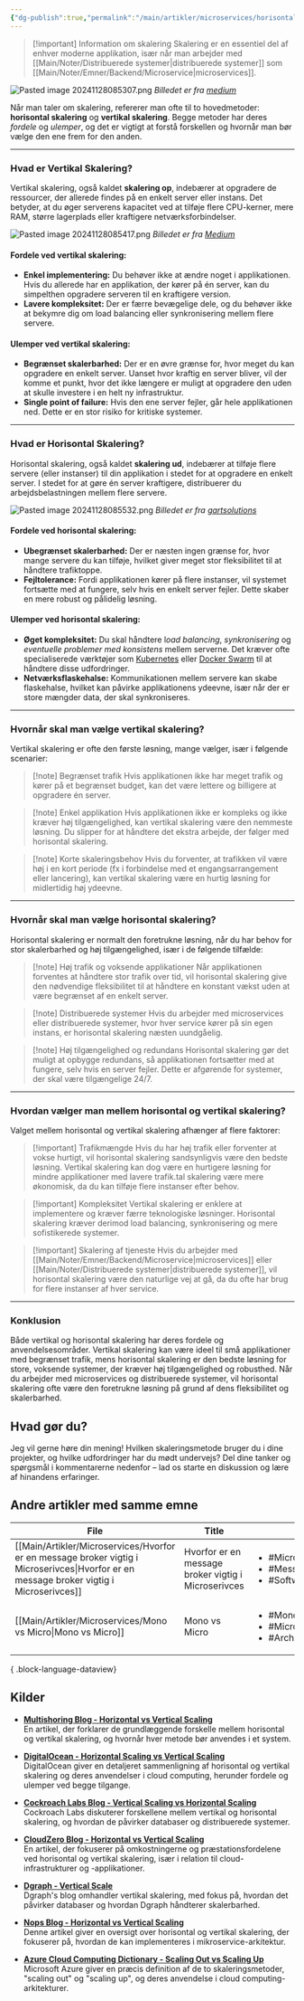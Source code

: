 ```yaml
---
{"dg-publish":true,"permalink":"/main/artikler/microservices/horisontal-vs-vertikal-skalering/","tags":["Microservice","skalering"],"dgHomeLink":"false","dgShowBacklinks":"false","dgShowLocalGraph":"true","dgShowFileTree":"false","dgEnableSearch":"false","dgShowToc":"false","created":"2024-11-28T08:49:31.897+01:00"}
---
```



> [!important] Information om skalering
> Skalering er en essentiel del af enhver moderne applikation, især når man arbejder med [[Main/Noter/Distribuerede systemer\|distribuerede systemer]] som [[Main/Noter/Emner/Backend/Microservice\|microservices]]. 


![Pasted image 20241128085307.png](/img/user/Main/Images/Pasted%20image%2020241128085307.png)
*Billedet er fra [medium](https://medium.com/javarevisited/difference-between-horizontal-scalability-vs-vertical-scalability-67455efc91c)*

Når man taler om skalering, refererer man ofte til to hovedmetoder: **horisontal skalering** og **vertikal skalering**. Begge metoder har deres *fordele* og *ulemper*, og det er vigtigt at forstå forskellen og hvornår man bør vælge den ene frem for den anden.

---
### **Hvad er Vertikal Skalering?**

Vertikal skalering, også kaldet **skalering op**, indebærer at opgradere de ressourcer, der allerede findes på en enkelt server eller instans. Det betyder, at du øger serverens kapacitet ved at tilføje flere CPU-kerner, mere RAM, større lagerplads eller kraftigere netværksforbindelser.

![Pasted image 20241128085417.png](/img/user/Main/Images/Pasted%20image%2020241128085417.png)
*Billedet er fra [Medium](https://sumeetpanchal-21.medium.com/scaling-strategies-vertical-scaling-horizontal-scaling-and-hybrid-designs-fc42a63af0cb)*
#### **Fordele ved vertikal skalering:**

- **Enkel implementering:** Du behøver ikke at ændre noget i applikationen. Hvis du allerede har en applikation, der kører på én server, kan du simpelthen opgradere serveren til en kraftigere version.
- **Lavere kompleksitet:** Der er færre bevægelige dele, og du behøver ikke at bekymre dig om load balancing eller synkronisering mellem flere servere.

#### **Ulemper ved vertikal skalering:**

- **Begrænset skalerbarhed:** Der er en øvre grænse for, hvor meget du kan opgradere en enkelt server. Uanset hvor kraftig en server bliver, vil der komme et punkt, hvor det ikke længere er muligt at opgradere den uden at skulle investere i en helt ny infrastruktur.
- **Single point of failure:** Hvis den ene server fejler, går hele applikationen ned. Dette er en stor risiko for kritiske systemer.

---

### **Hvad er Horisontal Skalering?**

Horisontal skalering, også kaldet **skalering ud**, indebærer at tilføje flere servere (eller instanser) til din applikation i stedet for at opgradere en enkelt server. I stedet for at gøre én server kraftigere, distribuerer du arbejdsbelastningen mellem flere servere.

![Pasted image 20241128085532.png](/img/user/Main/Images/Pasted%20image%2020241128085532.png)
*Billedet er fra [gartsolutions](https://gartsolutions.com/cloud-scalability-horizontal-vs-vertical-scaling-of-it-infrastructures/)*
#### **Fordele ved horisontal skalering:**

- **Ubegrænset skalerbarhed:** Der er næsten ingen grænse for, hvor mange servere du kan tilføje, hvilket giver meget stor fleksibilitet til at håndtere trafiktoppe.
- **Fejltolerance:** Fordi applikationen kører på flere instanser, vil systemet fortsætte med at fungere, selv hvis en enkelt server fejler. Dette skaber en mere robust og pålidelig løsning.

#### **Ulemper ved horisontal skalering:**

- **Øget kompleksitet:** Du skal håndtere l*oad balancing*, *synkronisering* og *eventuelle problemer med konsistens* mellem serverne. Det kræver ofte specialiserede værktøjer som [Kubernetes](https://kubernetes.io/) eller [Docker Swarm](https://docs.docker.com/engine/swarm/) til at håndtere disse udfordringer.
- **Netværksflaskehalse:** Kommunikationen mellem servere kan skabe flaskehalse, hvilket kan påvirke applikationens ydeevne, især når der er store mængder data, der skal synkroniseres.

---

### **Hvornår skal man vælge vertikal skalering?**

Vertikal skalering er ofte den første løsning, mange vælger, især i følgende scenarier:
> [!note] Begrænset trafik
> Hvis applikationen ikke har meget trafik og kører på et begrænset budget, kan det være lettere og billigere at opgradere én server.

> [!note] Enkel applikation
> Hvis applikationen ikke er kompleks og ikke kræver høj tilgængelighed, kan vertikal skalering være den nemmeste løsning. Du slipper for at håndtere det ekstra arbejde, der følger med horisontal skalering.

> [!note] Korte skaleringsbehov
> Hvis du forventer, at trafikken vil være høj i en kort periode (fx i forbindelse med et engangsarrangement eller lancering), kan vertikal skalering være en hurtig løsning for midlertidig høj ydeevne.


---

### **Hvornår skal man vælge horisontal skalering?**

Horisontal skalering er normalt den foretrukne løsning, når du har behov for stor skalerbarhed og høj tilgængelighed, især i de følgende tilfælde:

> [!note] Høj trafik og voksende applikationer
> Når applikationen forventes at håndtere stor trafik over tid, vil horisontal skalering give den nødvendige fleksibilitet til at håndtere en konstant vækst uden at være begrænset af en enkelt server.

> [!note] Distribuerede systemer
> Hvis du arbejder med microservices eller distribuerede systemer, hvor hver service kører på sin egen instans, er horisontal skalering næsten uundgåelig.

> [!note] Høj tilgængelighed og redundans
> Horisontal skalering gør det muligt at opbygge redundans, så applikationen fortsætter med at fungere, selv hvis en server fejler. Dette er afgørende for systemer, der skal være tilgængelige 24/7.

---

### **Hvordan vælger man mellem horisontal og vertikal skalering?**

Valget mellem horisontal og vertikal skalering afhænger af flere faktorer:

> [!important] Trafikmængde
> Hvis du har høj trafik eller forventer at vokse hurtigt, vil horisontal skalering sandsynligvis være den bedste løsning. Vertikal skalering kan dog være en hurtigere løsning for mindre applikationer med lavere trafik.tal skalering være mere økonomisk, da du kan tilføje flere instanser efter behov.

> [!important] Kompleksitet
> Vertikal skalering er enklere at implementere og kræver færre teknologiske løsninger. Horisontal skalering kræver derimod load balancing, synkronisering og mere sofistikerede systemer.

> [!important] Skalering af tjeneste
> Hvis du arbejder med [[Main/Noter/Emner/Backend/Microservice\|microservices]] eller [[Main/Noter/Distribuerede systemer\|distribuerede systemer]], vil horisontal skalering være den naturlige vej at gå, da du ofte har brug for flere instanser af hver service.

---

### **Konklusion**

Både vertikal og horisontal skalering har deres fordele og anvendelsesområder. Vertikal skalering kan være ideel til små applikationer med begrænset trafik, mens horisontal skalering er den bedste løsning for store, voksende systemer, der kræver høj tilgængelighed og robusthed. Når du arbejder med microservices og distribuerede systemer, vil horisontal skalering ofte være den foretrukne løsning på grund af dens fleksibilitet og skalerbarhed.

## Hvad gør du?
Jeg vil gerne høre din mening! Hvilken skaleringsmetode bruger du i dine projekter, og hvilke udfordringer har du mødt undervejs? Del dine tanker og spørgsmål i kommentarerne nedenfor – lad os starte en diskussion og lære af hinandens erfaringer.

## Andre artikler med samme emne
| File                                                                                                                                        | Title                                               | Tags                                                                                   |
| ------------------------------------------------------------------------------------------------------------------------------------------- | --------------------------------------------------- | -------------------------------------------------------------------------------------- |
| [[Main/Artikler/Microservices/Hvorfor er en message broker vigtig i Microserivces\|Hvorfor er en message broker vigtig i Microserivces]] | Hvorfor er en message broker vigtig i Microserivces | <ul><li>#Microservices</li><li>#MessageBrokers</li><li>#SoftwareArchitecture</li></ul> |
| [[Main/Artikler/Microservices/Mono vs Micro\|Mono vs Micro]]                                                                             | Mono vs Micro                                       | <ul><li>#Monolith</li><li>#Microservices</li><li>#Architecture</li></ul>               |

{ .block-language-dataview}

## Kilder
- **[Multishoring Blog - Horizontal vs Vertical Scaling](https://multishoring.com/blog/horizontal-vs-vertical-scaling/)**  
    En artikel, der forklarer de grundlæggende forskelle mellem horisontal og vertikal skalering, og hvornår hver metode bør anvendes i et system.
    
- **[DigitalOcean - Horizontal Scaling vs Vertical Scaling](https://www.digitalocean.com/resources/articles/horizontal-scaling-vs-vertical-scaling)**  
    DigitalOcean giver en detaljeret sammenligning af horisontal og vertikal skalering og deres anvendelser i cloud computing, herunder fordele og ulemper ved begge tilgange.
    
- **[Cockroach Labs Blog - Vertical Scaling vs Horizontal Scaling](https://www.cockroachlabs.com/blog/vertical-scaling-vs-horizontal-scaling/)**  
    Cockroach Labs diskuterer forskellene mellem vertikal og horisontal skalering, og hvordan de påvirker databaser og distribuerede systemer.
    
- **[CloudZero Blog - Horizontal vs Vertical Scaling](https://www.cloudzero.com/blog/horizontal-vs-vertical-scaling/)**  
    En artikel, der fokuserer på omkostningerne og præstationsfordelene ved horisontal og vertikal skalering, især i relation til cloud-infrastrukturer og -applikationer.
    
- **[Dgraph - Vertical Scale](https://dgraph.io/blog/post/vertical-scale/)**  
    Dgraph's blog omhandler vertikal skalering, med fokus på, hvordan det påvirker databaser og hvordan Dgraph håndterer skalerbarhed.
    
- **[Nops Blog - Horizontal vs Vertical Scaling](https://www.nops.io/blog/horizontal-vs-vertical-scaling/)**  
    Denne artikel giver en oversigt over horisontal og vertikal skalering, der fokuserer på, hvordan de kan implementeres i mikroservice-arkitektur.
    
- **[Azure Cloud Computing Dictionary - Scaling Out vs Scaling Up](https://azure.microsoft.com/da-dk/resources/cloud-computing-dictionary/scaling-out-vs-scaling-up)**  
    Microsoft Azure giver en præcis definition af de to skaleringsmetoder, "scaling out" og "scaling up", og deres anvendelse i cloud computing-arkitekturer.

